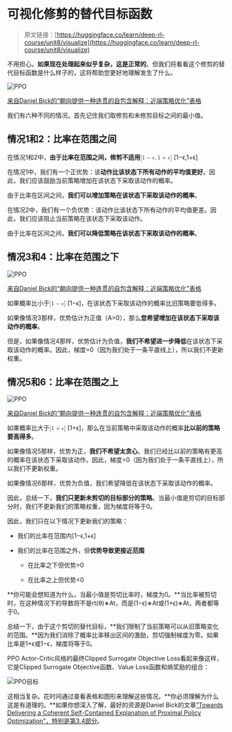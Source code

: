 # 可视化修剪的替代目标函数

> 原文链接：[https://huggingface.co/learn/deep-rl-course/unit8/visualize](https://huggingface.co/learn/deep-rl-course/unit8/visualize)

不用担心。**如果现在处理起来似乎复杂，这是正常的**。但我们将看看这个修剪的替代目标函数是什么样子的，这将帮助您更好地理解发生了什么。

![PPO](../Images/ee86cb6353014f333922753ceeb367f0.png)

[来自Daniel Bick的“朝向提供一种连贯的自包含解释：近端策略优化”表格](https://fse.studenttheses.ub.rug.nl/25709/1/mAI_2021_BickD.pdf)

我们有六种不同的情况。首先记住我们取修剪和未修剪目标之间的最小值。

## 情况1和2：比率在范围之间

在情况1和2中，**由于比率在范围之间，修剪不适用**<math><semantics><mrow><mo stretchy="false">[</mo><mn>1</mn><mo>−</mo><mi>ϵ</mi><mo separator="true">,</mo><mn>1</mn><mo>+</mo><mi>ϵ</mi><mo stretchy="false">]</mo></mrow> <annotation encoding="application/x-tex">[1 - \epsilon, 1 + \epsilon]</annotation></semantics></math> [1−ϵ,1+ϵ]

在情况1中，我们有一个正优势：该**动作比该状态下所有动作的平均值更好**。因此，我们应该鼓励当前策略增加在该状态下采取该动作的概率。

由于比率在区间之间，**我们可以增加策略在该状态下采取该动作的概率**。

在情况2中，我们有一个负优势：该动作比该状态下所有动作的平均值更差。因此，我们应该阻止当前策略在该状态下采取该动作。

由于比率在区间之间，**我们可以降低策略在该状态下采取该动作的概率**。

## 情况3和4：比率在范围之下

![PPO](../Images/ee86cb6353014f333922753ceeb367f0.png)

[来自Daniel Bick的“朝向提供一种连贯的自包含解释：近端策略优化”表格](https://fse.studenttheses.ub.rug.nl/25709/1/mAI_2021_BickD.pdf)

如果概率比小于<math><semantics><mrow><mo stretchy="false">[</mo><mn>1</mn><mo>−</mo><mi>ϵ</mi><mo stretchy="false">]</mo></mrow> <annotation encoding="application/x-tex">[1 - \epsilon]</annotation></semantics></math> [1−ϵ]，在该状态下采取该动作的概率比旧策略要低得多。

如果像情况3那样，优势估计为正值（A>0），那么**您希望增加在该状态下采取该动作的概率**。

但是，如果像情况4那样，优势估计为负值，**我们不希望进一步降低**在该状态下采取该动作的概率。因此，梯度=0（因为我们处于一条平直线上），所以我们不更新权重。

## 情况5和6：比率在范围之上

![PPO](../Images/ee86cb6353014f333922753ceeb367f0.png)

[来自Daniel Bick的“朝向提供一种连贯的自包含解释：近端策略优化”表格](https://fse.studenttheses.ub.rug.nl/25709/1/mAI_2021_BickD.pdf)

如果概率比大于<math><semantics><mrow><mo stretchy="false">[</mo><mn>1</mn><mo>+</mo><mi>ϵ</mi><mo stretchy="false">]</mo></mrow> <annotation encoding="application/x-tex">[1 + \epsilon]</annotation></semantics></math> [1+ϵ]，那么在当前策略中采取该动作的概率**比以前的策略要高得多**。

如果像情况5那样，优势为正，**我们不希望太贪心**。我们已经比以前的策略有更高的概率在该状态下采取该动作。因此，梯度=0（因为我们处于一条平直线上），所以我们不更新权重。

如果像情况6那样，优势为负值，我们希望降低在该状态下采取该动作的概率。

因此，总结一下，**我们只更新未剪切的目标部分的策略**。当最小值是剪切的目标部分时，我们不更新我们的策略权重，因为梯度将等于0。

因此，我们只在以下情况下更新我们的策略：

+   我们的比率在范围内[1−ϵ,1+ϵ]

+   我们的比率在范围之外，但**优势导致更接近范围**

    +   在比率之下但优势>0

    +   在比率之上但优势<0

**你可能会想知道为什么，当最小值是剪切比率时，梯度为0。**当比率被剪切时，在这种情况下的导数将不是rt(θ)∗At，而是(1−ϵ)∗At或(1+ϵ)∗At，两者都等于0。

总结一下，由于这个剪切的替代目标，**我们限制了当前策略可以从旧策略变化的范围。**因为我们消除了概率比率移出区间的激励，剪切强制梯度为零。如果比率是1+ϵ或1−ϵ，梯度将等于0。

PPO Actor-Critic风格的最终Clipped Surrogate Objective Loss看起来像这样，它是Clipped Surrogate Objective函数、Value Loss函数和熵奖励的组合：

![PPO目标](../Images/51cc7c8dc865f57c8a43b64c2df40281.png)

这相当复杂。花时间通过查看表格和图形来理解这些情况。**你必须理解为什么这是有道理的。**如果你想深入了解，最好的资源是Daniel Bick的文章[“Towards Delivering a Coherent Self-Contained Explanation of Proximal Policy Optimization”，特别是第3.4部分](https://fse.studenttheses.ub.rug.nl/25709/1/mAI_2021_BickD.pdf)。
